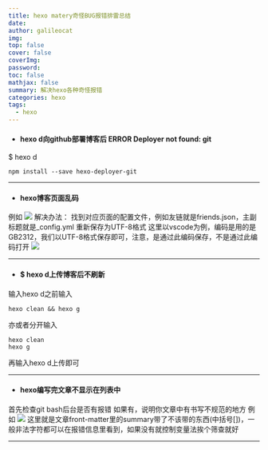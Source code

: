 ```yaml
---
title: hexo matery奇怪BUG报错排雷总结
date: 
author: galileocat
img: 
top: false
cover: false
coverImg: 
password: 
toc: false
mathjax: false
summary: 解决hexo各种奇怪报错
categories: hexo
tags:
  - hexo
---
```


* #### hexo d向github部署博客后 ERROR Deployer not found: git

$ hexo d
```
npm install --save hexo-deployer-git
```

---

* #### hexo博客页面乱码
例如
![](https://cdn.jsdelivr.net/gh/QiYi92/ImageHost/img/202108071729506.png)
解决办法：
找到对应页面的配置文件，例如友链就是friends.json，主副标题就是_config.yml
重新保存为UTF-8格式
这里以vscode为例，编码是用的是GB2312，我们以UTF-8格式保存即可，注意，是通过此编码保存，不是通过此编码打开
![](https://cdn.jsdelivr.net/gh/QiYi92/ImageHost/img/202108071733248.png)

---

* #### $ hexo d上传博客后不刷新
输入hexo d之前输入
```
hexo clean && hexo g
```
亦或者分开输入
```
hexo clean
hexo g
```
再输入hexo d上传即可

---

* #### hexo编写完文章不显示在列表中
首先检查git bash后台是否有报错
如果有，说明你文章中有书写不规范的地方
例如
![](https://cdn.jsdelivr.net/gh/QiYi92/ImageHost/img/202108071750556.jpg)
这里就是文章front-matter里的summary带了不该带的东西(中括号[])，一般非法字符都可以在报错信息里看到，如果没有就控制变量法挨个筛查就好

---


